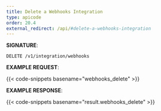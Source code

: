 ```yaml
---
title: Delete a Webhooks Integration
type: apicode
order: 20.4
external_redirect: /api/#delete-a-webhooks-integration
---
```



**SIGNATURE**:


`DELETE /v1/integration/webhooks`


**EXAMPLE REQUEST**:

{{< code-snippets basename="webhooks_delete" >}}


**EXAMPLE RESPONSE**:

{{< code-snippets basename="result.webhooks_delete" >}}
